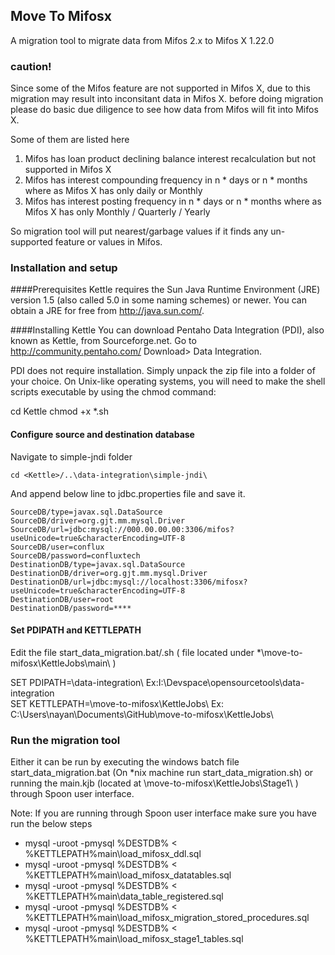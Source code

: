 Move To Mifosx
--------------
A migration tool to migrate data from Mifos 2.x to Mifos X 1.22.0

### caution!

Since some of the Mifos feature are not supported in Mifos X, due to this migration may result into inconsitant data in Mifos X. before doing migration please do basic due diligence to see how data from Mifos will fit into Mifos X.

Some of them are listed here

1) Mifos has loan product declining balance interest recalculation but not supported in Mifos X
2) Mifos has interest compounding frequency in n * days or n * months where as Mifos X has only daily or Monthly
3) Mifos has interest posting frequency in n * days or n * months where as Mifos X has only Monthly / Quarterly / Yearly

So migration tool will put nearest/garbage values if it finds any un-supported feature or values in Mifos.

### Installation and setup

####Prerequisites
Kettle requires the Sun Java Runtime Environment (JRE) version 1.5 (also called 5.0 in some naming schemes) or newer. You can obtain a JRE for free from http://java.sun.com/.

####Installing Kettle
You can download Pentaho Data Integration (PDI), also known as Kettle, from Sourceforge.net. Go to http://community.pentaho.com/ Download> Data Integration.

PDI does not require installation. Simply unpack the zip file into a folder of your choice. On Unix-like operating systems, you will need to make the shell scripts executable by using the chmod command:

cd Kettle
chmod +x *.sh

#### Configure source and destination database

Navigate to simple-jndi folder

```
cd <Kettle>/..\data-integration\simple-jndi\
```
And append below line to jdbc.properties file and save it.

```
SourceDB/type=javax.sql.DataSource
SourceDB/driver=org.gjt.mm.mysql.Driver
SourceDB/url=jdbc:mysql://000.00.00.00:3306/mifos?useUnicode=true&characterEncoding=UTF-8
SourceDB/user=conflux
SourceDB/password=confluxtech
DestinationDB/type=javax.sql.DataSource
DestinationDB/driver=org.gjt.mm.mysql.Driver
DestinationDB/url=jdbc:mysql://localhost:3306/mifosx?useUnicode=true&characterEncoding=UTF-8
DestinationDB/user=root
DestinationDB/password=****
```

#### Set PDIPATH and  KETTLEPATH

Edit the file start_data_migration.bat/.sh ( file located under *\move-to-mifosx\KettleJobs\main\ )

SET PDIPATH=<path where PDI tool is located>\data-integration\ Ex:I:\Devspace\opensourcetools\data-integration\
SET KETTLEPATH=<path where Migration jobs are located>\move-to-mifosx\KettleJobs\  Ex: C:\Users\nayan\Documents\GitHub\move-to-mifosx\KettleJobs\


### Run the migration tool

Either it can be run by executing the windows batch file start_data_migration.bat (On *nix machine run start_data_migration.sh) or running the main.kjb (located at \move-to-mifosx\KettleJobs\Stage1\ ) through Spoon user interface.

Note: If you are running through Spoon user interface make sure you have run the below steps

* mysql -uroot -pmysql %DESTDB% < %KETTLEPATH%main\load_mifosx_ddl.sql
* mysql -uroot -pmysql %DESTDB% < %KETTLEPATH%main\load_mifosx_datatables.sql
* mysql -uroot -pmysql %DESTDB% < %KETTLEPATH%main\data_table_registered.sql
* mysql -uroot -pmysql %DESTDB% < %KETTLEPATH%main\load_mifosx_migration_stored_procedures.sql
* mysql -uroot -pmysql %DESTDB% < %KETTLEPATH%main\load_mifosx_stage1_tables.sql


